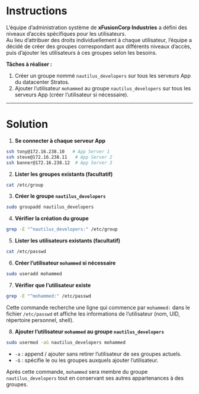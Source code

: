 # Instructions

L’équipe d’administration système de **xFusionCorp Industries** a défini des niveaux d’accès spécifiques pour les utilisateurs.  
Au lieu d’attribuer des droits individuellement à chaque utilisateur, l’équipe a décidé de créer des groupes correspondant aux différents niveaux d’accès, puis d’ajouter les utilisateurs à ces groupes selon les besoins.  

**Tâches à réaliser :**  

1. Créer un groupe nommé `nautilus_developers` sur tous les serveurs App du datacenter Stratos.  
2. Ajouter l’utilisateur `mohammed` au groupe `nautilus_developers` sur tous les serveurs App (créer l’utilisateur si nécessaire).  

---

# Solution

1. **Se connecter à chaque serveur App**  

```bash
ssh tony@172.16.238.10   # App Server 1
ssh steve@172.16.238.11   # App Server 2
ssh banner@172.16.238.12  # App Server 3
```

2. **Lister les groupes existants (facultatif)**  

```bash
cat /etc/group
```

3. **Créer le groupe `nautilus_developers`**  

```bash
sudo groupadd nautilus_developers
```

4. **Vérifier la création du groupe**  

```bash
grep -E "^nautilus_developers:" /etc/group
```

5. **Lister les utilisateurs existants (facultatif)**  

```bash
cat /etc/passwd
```

6. **Créer l’utilisateur `mohammed` si nécessaire**  

```bash
sudo useradd mohammed
```

7. **Vérifier que l’utilisateur existe**  

```bash
grep -E "^mohammed:" /etc/passwd
```

Cette commande recherche une ligne qui commence par `mohammed:` dans le fichier `/etc/passwd` et affiche les informations de l’utilisateur (nom, UID, répertoire personnel, shell).

8. **Ajouter l’utilisateur `mohammed` au groupe `nautilus_developers`**  

```bash
sudo usermod -aG nautilus_developers mohammed
```

- `-a` : append / ajouter sans retirer l’utilisateur de ses groupes actuels.  
- `-G` : spécifie le ou les groupes auxquels ajouter l’utilisateur.  

Après cette commande, `mohammed` sera membre du groupe `nautilus_developers` tout en conservant ses autres appartenances à des groupes.